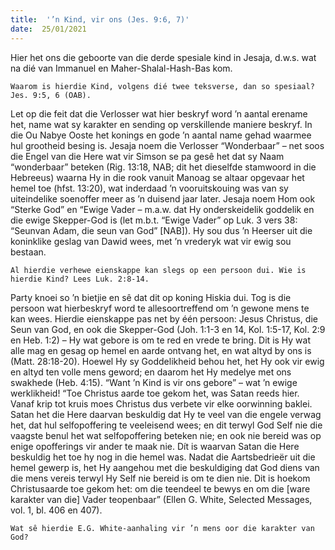 ```yaml
---
title:  '’n Kind, vir ons (Jes. 9:6, 7)'
date:  25/01/2021
---
```


Hier het ons die geboorte van die derde spesiale kind in Jesaja, d.w.s. wat na dié van Immanuel en Maher-Shalal-Hash-Bas kom.

`Waarom is hierdie Kind, volgens dié twee teksverse, dan so spesiaal? Jes. 9:5, 6 (OAB).`

Let op die feit dat die Verlosser wat hier beskryf word ’n aantal erename het, name wat sy karakter en sending op verskillende maniere beskryf. In die Ou Nabye Ooste het konings en gode ’n aantal name gehad waarmee hul grootheid besing is. Jesaja noem die Verlosser “Wonderbaar” – net soos die Engel van die Here wat vir Simson se pa gesê het dat sy Naam “wonderbaar” beteken (Rig. 13:18, NAB; dit het dieselfde stamwoord in die Hebreeus) waarna Hy in die rook vanuit Manoag se altaar opgevaar het hemel toe (hfst. 13:20), wat inderdaad ’n vooruitskouing was van sy uiteindelike soenoffer meer as ’n duisend jaar later. Jesaja noem Hom ook “Sterke God” en “Ewige Vader – m.a.w. dat Hy onderskeidelik goddelik en die ewige Skepper-God is (let m.b.t. “Ewige Vader” op Luk. 3 vers 38: “Seunvan Adam, die seun van God” [NAB]). Hy sou dus ’n Heerser uit die koninklike geslag van Dawid wees, met ’n vrederyk wat vir ewig sou bestaan.

`Al hierdie verhewe eienskappe kan slegs op een persoon dui. Wie is hierdie Kind? Lees Luk. 2:8-14.`

Party knoei so ’n bietjie en sê dat dit op koning Hiskia dui. Tog is die persoon wat hierbeskryf word te allesoortreffend om ’n gewone mens te kan wees. Hierdie eienskappe pas net by één persoon: Jesus Christus, die Seun van God, en ook die Skepper-God (Joh. 1:1-3 en 14, Kol. 1:5-17, Kol. 2:9 en Heb. 1:2) – Hy wat gebore is om te red en vrede te bring. Dit is Hy wat alle mag en gesag op hemel en aarde ontvang het, en wat altyd by ons is (Matt. 28:18-20). Hoewel Hy sy Goddelikheid behou het, het Hy ook vir ewig en altyd ten volle mens geword; en daarom het Hy medelye met ons swakhede (Heb. 4:15). “Want ’n Kind is vir ons gebore” – wat ’n ewige werklikheid! “Toe Christus aarde toe gekom het, was Satan reeds hier. Vanaf krip tot kruis moes Christus dus verbete vir elke oorwinning baklei. Satan het die Here daarvan beskuldig dat Hy te veel van die engele verwag het, dat hul selfopoffering te veeleisend wees; en dit terwyl God Self nie die vaagste benul het wat selfopoffering beteken nie; en ook nie bereid was op enige opofferings vir ander te maak nie. Dít is waarvan Satan die Here beskuldig het toe hy nog in die hemel was. Nadat die Aartsbedrieër uit die hemel gewerp is, het Hy aangehou met die beskuldiging dat God diens van die mens vereis terwyl Hy Self nie bereid is om te dien nie. Dit is hoekom Christusaarde toe gekom het: om die teendeel te bewys en om die [ware karakter van die] Vader teopenbaar” (Ellen G. White, Selected Messages, vol. 1, bl. 406 en 407).

`Wat sê hierdie E.G. White-aanhaling vir ’n mens oor die karakter van God?`